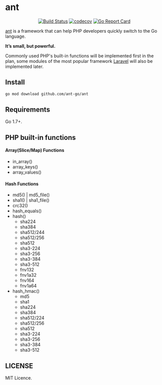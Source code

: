 # ant

<p align="center">
<a href="https://github.com/ant-go/ant/actions"><img src="https://github.com/ant-go/ant/workflows/tests/badge.svg" alt="Build Status"></a>
<a href="https://codecov.io/gh/ant-go/ant"><img src="https://codecov.io/gh/ant-go/ant/branch/main/graph/badge.svg" alt="codecov"></a>
<a href="https://goreportcard.com/report/github.com/ant-go/ant"><img src="https://goreportcard.com/badge/github.com/ant-go/ant" alt="Go Report Card"></a>
</p>

[ant](https://github.com/ant-go/ant) is a framework that can help PHP developers quickly switch to the Go language.

**It’s small, but powerful.**

Commonly used PHP's built-in functions will be implemented first in the plan, some modules of the most popular framework [Laravel](https://laravel.com/) will also be implemented later.

## Install

```bash
go mod download github.com/ant-go/ant
```

## Requirements

Go 1.7+.

## PHP built-in functions

#### Array(Slice/Map) Functions

* in_array()
* array_keys()
* array_values()

#### Hash Functions

* md5() | md5_file()
* sha1() | sha1_file()
* crc32()
* hash_equals()
* hash()
    * sha224
    * sha384
    * sha512/244
    * sha512/256
    * sha512
    * sha3-224
    * sha3-256
    * sha3-384
    * sha3-512
    * fnv132
    * fnv1a32
    * fnv164
    * fnv1a64
* hash_hmac()
    * md5
    * sha1
    * sha224
    * sha384
    * sha512/224
    * sha512/256
    * sha512
    * sha3-224
    * sha3-256
    * sha3-384
    * sha3-512

## LICENSE

MIT Licence.